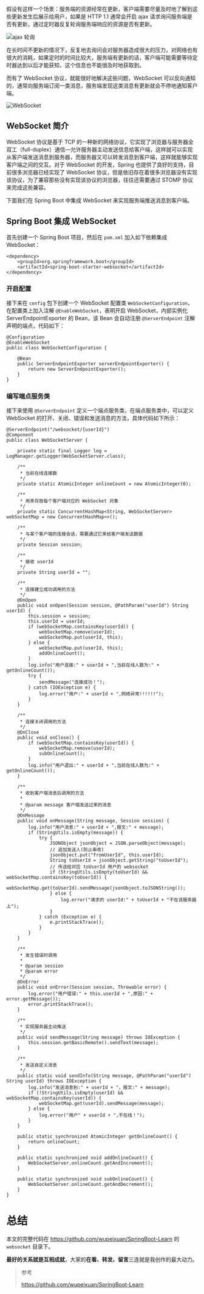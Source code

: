 假设有这样一个场景：服务端的资源经常在更新，客户端需要尽量及时地了解到这些更新发生后展示给用户，如果是 HTTP 1.1 通常会开启 ajax 请求询问服务端是否有更新，通过定时器反复轮询服务端响应的资源是否有更新。

![ajax 轮询](https://img-blog.csdnimg.cn/20200627220503451.png)

在长时间不更新的情况下，反复地去询问会对服务器造成很大的压力，对网络也有很大的消耗，如果定时的时间比较大，服务端有更新的话，客户端可能需要等待定时器达到以后才能获知，这个信息也不能很及时地获取到。

而有了 WebSocket 协议，就能很好地解决这些问题，WebSocket 可以反向通知的，通常向服务端订阅一类消息，服务端发现这类消息有更新就会不停地通知客户端。

![WebSocket](https://img-blog.csdnimg.cn/20200627220503449.png)

## WebSocket 简介

WebSocket 协议是基于 TCP 的一种新的网络协议，它实现了浏览器与服务器全双工（full-duplex）通信—允许服务器主动发送信息给客户端，这样就可以实现从客户端发送消息到服务器，而服务器又可以转发消息到客户端，这样就能够实现客户端之间的交互。对于 WebSocket 的开发，Spring 也提供了良好的支持，目前很多浏览器已经实现了 WebSocket 协议，但是依旧存在着很多浏览器没有实现该协议，为了兼容那些没有实现该协议的浏览器，往往还需要通过 STOMP 协议来完成这些兼容。

下面我们在 Spring Boot 中集成 WebSocket 来实现服务端推送消息到客户端。

## Spring Boot 集成 WebSocket

首先创建一个 Spring Boot 项目，然后在 `pom.xml` 加入如下依赖集成 WebSocket：

```
<dependency>
    <groupId>org.springframework.boot</groupId>
    <artifactId>spring-boot-starter-websocket</artifactId>
</dependency>
```

### 开启配置

接下来在 `config` 包下创建一个 WebSocket 配置类 `WebSocketConfiguration`，在配置类上加入注解 `@EnableWebSocket`，表明开启 WebSocket，内部实例化 ServerEndpointExporter 的 Bean，该 Bean 会自动注册 `@ServerEndpoint` 注解声明的端点，代码如下：

```
@Configuration
@EnableWebSocket
public class WebSocketConfiguration {

    @Bean
    public ServerEndpointExporter serverEndpointExporter() {
        return new ServerEndpointExporter();
    }
}
```

### 编写端点服务类

接下来使用 `@ServerEndpoint` 定义一个端点服务类，在端点服务类中，可以定义 WebSocket 的打开、关闭、错误和发送消息的方法，具体代码如下所示：

```
@ServerEndpoint("/websocket/{userId}")
@Component
public class WebSocketServer {

    private static final Logger log = LogManager.getLogger(WebSocketServer.class);

    /**
     * 当前在线连接数
     */
    private static AtomicInteger onlineCount = new AtomicInteger(0);

    /**
     * 用来存放每个客户端对应的 WebSocket 对象
     */
    private static ConcurrentHashMap<String, WebSocketServer> webSocketMap = new ConcurrentHashMap<>();

    /**
     * 与某个客户端的连接会话，需要通过它来给客户端发送数据
     */
    private Session session;

    /**
     * 接收 userId
     */
    private String userId = "";

    /**
     * 连接建立成功调用的方法
     */
    @OnOpen
    public void onOpen(Session session, @PathParam("userId") String userId) {
        this.session = session;
        this.userId = userId;
        if (webSocketMap.containsKey(userId)) {
            webSocketMap.remove(userId);
            webSocketMap.put(userId, this);
        } else {
            webSocketMap.put(userId, this);
            addOnlineCount();
        }
        log.info("用户连接:" + userId + ",当前在线人数为:" + getOnlineCount());
        try {
            sendMessage("连接成功！");
        } catch (IOException e) {
            log.error("用户:" + userId + ",网络异常!!!!!!");
        }
    }

    /**
     * 连接关闭调用的方法
     */
    @OnClose
    public void onClose() {
        if (webSocketMap.containsKey(userId)) {
            webSocketMap.remove(userId);
            subOnlineCount();
        }
        log.info("用户退出:" + userId + ",当前在线人数为:" + getOnlineCount());
    }

    /**
     * 收到客户端消息后调用的方法
     *
     * @param message 客户端发送过来的消息
     */
    @OnMessage
    public void onMessage(String message, Session session) {
        log.info("用户消息:" + userId + ",报文:" + message);
        if (StringUtils.isEmpty(message)) {
            try {
                JSONObject jsonObject = JSON.parseObject(message);
                // 追加发送人(防止串改)
                jsonObject.put("fromUserId", this.userId);
                String toUserId = jsonObject.getString("toUserId");
                // 传送给对应 toUserId 用户的 websocket
                if (StringUtils.isEmpty(toUserId) && webSocketMap.containsKey(toUserId)) {
                    webSocketMap.get(toUserId).sendMessage(jsonObject.toJSONString());
                } else {
                    log.error("请求的 userId:" + toUserId + "不在该服务器上");
                }
            } catch (Exception e) {
                e.printStackTrace();
            }
        }
    }

    /**
     * 发生错误时调用
     *
     * @param session
     * @param error
     */
    @OnError
    public void onError(Session session, Throwable error) {
        log.error("用户错误:" + this.userId + ",原因:" + error.getMessage());
        error.printStackTrace();
    }

    /**
     * 实现服务器主动推送
     */
    public void sendMessage(String message) throws IOException {
        this.session.getBasicRemote().sendText(message);
    }

    /**
     * 发送自定义消息
     */
    public static void sendInfo(String message, @PathParam("userId") String userId) throws IOException {
        log.info("发送消息到:" + userId + "，报文:" + message);
        if (!StringUtils.isEmpty(userId) && webSocketMap.containsKey(userId)) {
            webSocketMap.get(userId).sendMessage(message);
        } else {
            log.error("用户" + userId + ",不在线！");
        }
    }

    public static synchronized AtomicInteger getOnlineCount() {
        return onlineCount;
    }

    public static synchronized void addOnlineCount() {
        WebSocketServer.onlineCount.getAndIncrement();
    }

    public static synchronized void subOnlineCount() {
        WebSocketServer.onlineCount.getAndDecrement();
    }
}
```



# 总结

本文的完整代码在 https://github.com/wupeixuan/SpringBoot-Learn 的 `websocket` 目录下。

**最好的关系就是互相成就**，大家的**在看、转发、留言**三连就是我创作的最大动力。

> 参考 
>
> https://github.com/wupeixuan/SpringBoot-Learn